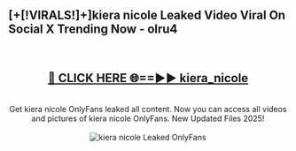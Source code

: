 <h2>[+[!VIRALS!]+]kiera nicole Leaked Video Viral On Social X Trending Now - olru4</h2>
<br>
<div align="center">
<h2><a href="https://libra.edu.pl?kiera_nicole" rel="nofollow">🔴 CLICK HERE 🌐==►► kiera_nicole</a></h2>
<br>
Get kiera nicole OnlyFans leaked all content. Now you can access all videos and pictures of kiera nicole OnlyFans. New Updated Files 2025!
<br>
<br>
<a href="https://libra.edu.pl?kiera_nicole" rel="nofollow" data-target="animated-image.originalLink"><img src="https://i.ibb.co.com/WyWwxjT/player-gif2.gif" alt="kiera nicole Leaked OnlyFans" style="max-width: 100%; display: inline-block;" data-target="animated-image.originalImage"></a>
</div>
<br>